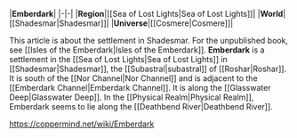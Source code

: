 |**Emberdark**|
|-|-|
|**Region**|[[Sea of Lost Lights\|Sea of Lost Lights]]|
|**World**|[[Shadesmar\|Shadesmar]]|
|**Universe**|[[Cosmere\|Cosmere]]|

This article is about the settlement in Shadesmar. For the unpublished book, see [[Isles of the Emberdark\|Isles of the Emberdark]].
**Emberdark** is a settlement in the [[Sea of Lost Lights\|Sea of Lost Lights]] in [[Shadesmar\|Shadesmar]], the [[Subastral\|subastral]] of [[Roshar\|Roshar]]. It is south of the [[Nor Channel\|Nor Channel]] and is adjacent to the [[Emberdark Channel\|Emberdark Channel]]. It is along the [[Glasswater Deep\|Glasswater Deep]].
In the [[Physical Realm\|Physical Realm]], Emberdark seems to lie along the [[Deathbend River\|Deathbend River]].



https://coppermind.net/wiki/Emberdark